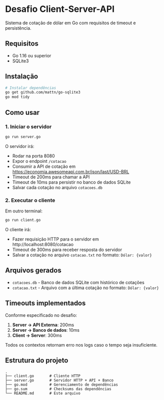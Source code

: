 # Desafio Client-Server-API

Sistema de cotação de dólar em Go com requisitos de timeout e persistência.

## Requisitos

- Go 1.16 ou superior
- SQLite3

## Instalação

```bash
# Instalar dependências
go get github.com/mattn/go-sqlite3
go mod tidy
```

## Como usar

### 1. Iniciar o servidor

```bash
go run server.go
```

O servidor irá:
- Rodar na porta 8080
- Expor o endpoint `/cotacao`
- Consumir a API de cotação em https://economia.awesomeapi.com.br/json/last/USD-BRL
- Timeout de 200ms para chamar a API
- Timeout de 10ms para persistir no banco de dados SQLite
- Salvar cada cotação no arquivo `cotacoes.db`

### 2. Executar o cliente

Em outro terminal:

```bash
go run client.go
```

O cliente irá:
- Fazer requisição HTTP para o servidor em http://localhost:8080/cotacao
- Timeout de 300ms para receber resposta do servidor
- Salvar a cotação no arquivo `cotacao.txt` no formato: `Dólar: {valor}`

## Arquivos gerados

- `cotacoes.db` - Banco de dados SQLite com histórico de cotações
- `cotacao.txt` - Arquivo com a última cotação no formato: `Dólar: {valor}`

## Timeouts implementados

Conforme especificado no desafio:

1. **Server -> API Externa**: 200ms
2. **Server -> Banco de dados**: 10ms
3. **Client -> Server**: 300ms

Todos os contextos retornam erro nos logs caso o tempo seja insuficiente.

## Estrutura do projeto

```
.
├── client.go       # Cliente HTTP
├── server.go       # Servidor HTTP + API + Banco
├── go.mod          # Gerenciamento de dependências
├── go.sum          # Checksums das dependências
└── README.md       # Este arquivo
```

